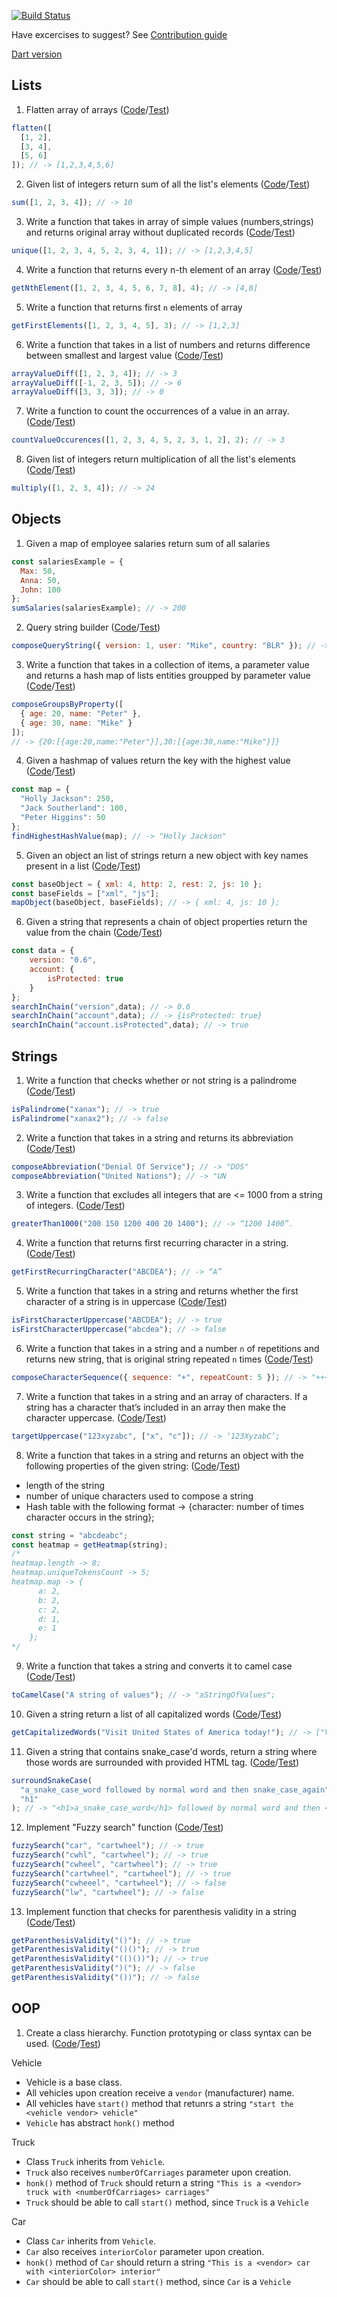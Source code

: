 [![Build Status](https://travis-ci.com/dzmchar/ts-ds-basics.svg?branch=master)](https://travis-ci.com/dzmchar/ts-ds-basics)

Have excercises to suggest? See [Contribution guide](./CONTRIBUTING.md)

[Dart version](https://github.com/dzmchar/dart-ds-basics)

## Lists

1. Flatten array of arrays ([Code](./src/lists/flatten.ts)/[Test](./tests/lists-flatten.spec.ts))

```javascript
flatten([
  [1, 2],
  [3, 4],
  [5, 6]
]); // -> [1,2,3,4,5,6]
```

2. Given list of integers return sum of all the list's elements
   ([Code](./src/lists/sum-elements.ts)/[Test](./tests/lists-sum-elements.spec.ts))

```javascript
sum([1, 2, 3, 4]); // -> 10
```

3. Write a function that takes in array of simple values (numbers,strings) and returns original array without duplicated records
   ([Code](./src/lists/unique.ts)/[Test](./tests/lists-uniqe.spec.ts))

```javascript
unique([1, 2, 3, 4, 5, 2, 3, 4, 1]); // -> [1,2,3,4,5]
```

4. Write a function that returns every n-th element of an array
   ([Code](./src/lists/n-th-element.ts)/[Test](tests/lists-n-th-element.spec.ts))

```javascript
getNthElement([1, 2, 3, 4, 5, 6, 7, 8], 4); // -> [4,8]
```

5. Write a function that returns first `n` elements of array

```javascript
getFirstElements([1, 2, 3, 4, 5], 3); // -> [1,2,3]
```

6. Write a function that takes in a list of numbers and returns difference between smallest and largest value
   ([Code](./src/lists/numeric-value-diff.ts)/[Test](tests/lists-numeric-value-diff.spec.ts))

```javascript
arrayValueDiff([1, 2, 3, 4]); // -> 3
arrayValueDiff([-1, 2, 3, 5]); // -> 6
arrayValueDiff([3, 3, 3]); // -> 0
```

7. Write a function to count the occurrences of a value in an array.
   ([Code](./src/lists/occurence.ts)/[Test](./tests/lists-occurence.spec.ts))

```javascript
countValueOccurences([1, 2, 3, 4, 5, 2, 3, 1, 2], 2); // -> 3
```

8. Given list of integers return multiplication of all the list's elements
   ([Code](./src/lists/multiply-elements.ts)/[Test](./tests/lists-multiply-elements.spec.ts))

```javascript
multiply([1, 2, 3, 4]); // -> 24
```

## Objects

1. Given a map of employee salaries return sum of all salaries

```javascript
const salariesExample = {
  Max: 50,
  Anna: 50,
  John: 100
};
sumSalaries(salariesExample); // -> 200
```

2. Query string builder
   ([Code](./src/strings/query-string-composer.ts)/[Test](tests/strings-query-string.spec.ts))

```javascript
composeQueryString({ version: 1, user: "Mike", country: "BLR" }); // -> “?version=1&user=Mike&country=BLR”
```

3. Write a function that takes in a collection of items, a parameter value and returns a hash map of lists entities groupped by parameter value
   ([Code](./src/lists/group-collection-by-property.ts)/[Test](./tests/group-collection-by-property.spec.ts))

```javascript
composeGroupsByProperty([
  { age: 20, name: "Peter" },
  { age: 30, name: "Mike" }
]);
// -> {20:[{age:20,name:"Peter"}],30:[{age:30,name:"Mike"}]}
```

4. Given a hashmap of values return the key with the highest value
   ([Code](./src/hashes/find-highest-value.ts)/[Test](./tests/hashes-find-highest-value.spec.ts))

```javascript
const map = {
  "Holly Jackson": 250,
  "Jack Southerland": 100,
  "Peter Higgins": 50
};
findHighestHashValue(map); // -> "Holly Jackson"
```

5. Given an object an list of strings return a new object with key names present in a list
   ([Code](./src/hashes/map-object.ts)/[Test](./tests/hashes-map-object.spec.ts))

```javascript
const baseObject = { xml: 4, http: 2, rest: 2, js: 10 };
const baseFields = ["xml", "js"];
mapObject(baseObject, baseFields); // -> { xml: 4, js: 10 };
```

6. Given a string that represents a chain of object properties return the value from the chain
   ([Code](./src/hashes/find-in-chain.ts)/[Test](./tests/hashes-find-in-chain.spec.ts))
```javascript
const data = {
    version: "0.6",
    account: {
        isProtected: true
    }
};
searchInChain("version",data); // -> 0.6
searchInChain("account",data); // -> {isProtected: true}
searchInChain("account.isProtected",data); // -> true
```

## Strings

1. Write a function that checks whether or not string is a palindrome
   ([Code](./src/strings/is-palindrome.ts)/[Test](tests/strings-palindromes.spec.ts))

```javascript
isPalindrome("xanax"); // -> true
isPalindrome("xanax2"); // -> false
```

2. Write a function that takes in a string and returns its abbreviation
   ([Code](./src/strings/abbreviation-composer.ts)/[Test](tests/strings-abbreviation-composer.spec.ts))

```javascript
composeAbbreviation("Denial Of Service"); // -> "DOS"
composeAbbreviation("United Nations"); // -> "UN
```

3. Write a function that excludes all integers that are <= 1000 from a string of integers.
   ([Code](./src/strings/filter-by-digit-count.ts)/[Test](./tests/strings-filter-by-digit-count.spec.ts))

```javascript
greaterThan1000("200 150 1200 400 20 1400"); // -> “1200 1400”.
```

4. Write a function that returns first recurring character in a string.
   ([Code](./src/strings/first-recurring-character.ts)/[Test](tests/strings-first-recurring-character.spec.ts))

```javascript
getFirstRecurringCharacter("ABCDEA"); // -> “A”
```

5. Write a function that takes in a string and returns whether the first character of a string is in uppercase
   ([Code](./src/strings/is-first-character-uppercase.ts)/[Test](./tests/strings-is-first-character-uppercase.spec.ts))

```javascript
isFirstCharacterUppercase("ABCDEA"); // -> true
isFirstCharacterUppercase("abcdea"); // -> false
```

6. Write a function that takes in a string and a number `n` of repetitions and returns new string, that is original string repeated `n` times
   ([Code](./src/strings/character-repeat.ts)/[Test](./tests/strings-compose-character-sequence.spec.ts))

```javascript
composeCharacterSequence({ sequence: "+", repeatCount: 5 }); // -> "+++++"
```

7. Write a function that takes in a string and an array of characters. If a string has a character that’s included in an array then make the character uppercase.
   ([Code](./src/strings/to-uppercase.ts)/[Test](tests/strings-to-uppercase.spec.ts))

```javascript
targetUppercase("123xyzabc", ["x", "c"]); // -> ‘123XyzabC’;
```

8. Write a function that takes in a string and returns an object with the following properties of the given string:
   ([Code](./src/strings/heatmap.ts)/[Test](tests/strings-heatmap.spec.ts))

- length of the string
- number of unique characters used to compose a string
- Hash table with the following format -> {character: number of times character occurs in the string};

```javascript
const string = "abcdeabc";
const heatmap = getHeatmap(string);
/* 
heatmap.length -> 8;
heatmap.uniqueTokensCount -> 5;
heatmap.map -> {
      a: 2,
      b: 2,
      c: 2,
      d: 1,
      e: 1
    };
*/
```

9. Write a function that takes a string and converts it to camel case
   ([Code](./src/strings/to-camel-case.ts)/[Test](./tests/strings-to-camel-case.spec.ts))

```javascript
toCamelCase("A string of values"); // -> "aStringOfValues";
```

10. Given a string return a list of all capitalized words
    ([Code](./src/regexp/get-capitalized-words-list.ts)/[Test](./tests/regexp-get-capitalized-words-list.spec.ts))

```javascript
getCapitalizedWords("Visit United States of America today!"); // -> ["Visit","United","States","America"]
```

11. Given a string that contains snake_case'd words, return a string where those words are surrounded with provided HTML tag.
    ([Code](./src/regexp/surround-group.ts)/[Test](./tests/regexp-surround.spec.ts))

```javascript
surroundSnakeCase(
  "a_snake_case_word followed by normal word and then snake_case_again",
  "h1"
); // -> "<h1>a_snake_case_word</h1> followed by normal word and then <h1>snake_case_again</h1>"
```

12. Implement "Fuzzy search" function
    ([Code](./src/strings/fuzzy-search.ts)/[Test](./tests/strings-fuzzy-search.spec.ts))

```javascript
fuzzySearch("car", "cartwheel"); // -> true
fuzzySearch("cwhl", "cartwheel"); // -> true
fuzzySearch("cwheel", "cartwheel"); // -> true
fuzzySearch("cartwheel", "cartwheel"); // -> true
fuzzySearch("cwheeel", "cartwheel"); // -> false
fuzzySearch("lw", "cartwheel"); // -> false
```

13. Implement function that checks for parenthesis validity in a string
    ([Code](./src/strings/parenthesis-matcher.ts)/[Test](./tests/strings-parenthesis-matcher.spec.ts))

```javascript
getParenthesisValidity("()"); // -> true
getParenthesisValidity("()()"); // -> true
getParenthesisValidity("(()())"); // -> true
getParenthesisValidity(")("); // -> false
getParenthesisValidity("())"); // -> false
```

## OOP

1. Create a class hierarchy. Function prototyping or class syntax can be used.
   ([Code](./src/oop)/[Test](./tests/oop-prototypes.spec.ts))

Vehicle

- Vehicle is a base class.
- All vehicles upon creation receive a `vendor` (manufacturer) name.
- All vehicles have `start()` method that retunrs a string `"start the <vehicle vendor> vehicle"`
- `Vehicle` has abstract `honk()` method

Truck

- Class `Truck` inherits from `Vehicle`.
- `Truck` also receives `numberOfCarriages` parameter upon creation.
- `honk()` method of `Truck` should return a string `"This is a <vendor> truck with <numberOfCarriages> carriages"`
- `Truck` should be able to call `start()` method, since `Truck` is a `Vehicle`

Car

- Class `Car` inherits from `Vehicle`.
- `Car` also receives `interiorColor` parameter upon creation.
- `honk()` method of `Car` should return a string `"This is a <vendor> car with <interiorColor> interior"`
- `Car` should be able to call `start()` method, since `Car` is a `Vehicle`
